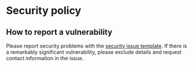 # Security policy

## How to report a vulnerability

Please report security problems with the
[security issue template](https://github.com/dmyersturnbull/sauron-legacy/issues/new?labels=kind%3A+security+%F0%9F%94%92&template=security.md).
If there is a remarkably significant vulnerability, please exclude details and request contact information in the issue.
